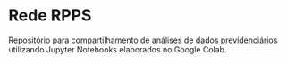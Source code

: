 # Rede RPPS

Repositório para compartilhamento de análises de dados previdenciários utilizando Jupyter Notebooks elaborados no Google Colab. 
